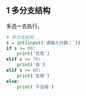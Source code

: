 ## 1 多分支结构

多选一去执行。

```python
# 多分支结构    
s = int(input('请输入分数：'))
if s >= 90:
    print('优秀')
elif s >= 70:
    print('良')
elif s >= 60:
    print('及格')
else:
    print('不及格')
```



